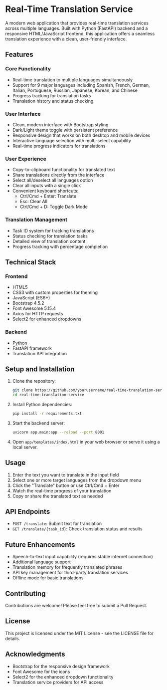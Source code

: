 # Real-Time Translation Service

A modern web application that provides real-time translation services across multiple languages. Built with Python (FastAPI) backend and a responsive HTML/JavaScript frontend, this application offers a seamless translation experience with a clean, user-friendly interface.

## Features

### Core Functionality
- Real-time translation to multiple languages simultaneously
- Support for 9 major languages including Spanish, French, German, Italian, Portuguese, Russian, Japanese, Korean, and Chinese
- Progress tracking for translation tasks
- Translation history and status checking

### User Interface
- Clean, modern interface with Bootstrap styling
- Dark/Light theme toggle with persistent preference
- Responsive design that works on both desktop and mobile devices
- Interactive language selection with multi-select capability
- Real-time progress indicators for translations

### User Experience
- Copy-to-clipboard functionality for translated text
- Share translations directly from the interface
- Select all/deselect all languages option
- Clear all inputs with a single click
- Convenient keyboard shortcuts:
  - Ctrl/Cmd + Enter: Translate
  - Esc: Clear All
  - Ctrl/Cmd + D: Toggle Dark Mode

### Translation Management
- Task ID system for tracking translations
- Status checking for translation tasks
- Detailed view of translation content
- Progress tracking with percentage completion

## Technical Stack

### Frontend
- HTML5
- CSS3 with custom properties for theming
- JavaScript (ES6+)
- Bootstrap 4.5.2
- Font Awesome 5.15.4
- Axios for HTTP requests
- Select2 for enhanced dropdowns

### Backend
- Python
- FastAPI framework
- Translation API integration

## Setup and Installation

1. Clone the repository:
   ```bash
   git clone https://github.com/yourusername/real-time-translation-service.git
   cd real-time-translation-service
   ```

2. Install Python dependencies:
   ```bash
   pip install -r requirements.txt
   ```

3. Start the backend server:
   ```bash
   uvicorn app.main:app --reload --port 8001
   ```

4. Open `app/templates/index.html` in your web browser or serve it using a local server.

## Usage

1. Enter the text you want to translate in the input field
2. Select one or more target languages from the dropdown menu
3. Click the "Translate" button or use Ctrl/Cmd + Enter
4. Watch the real-time progress of your translation
5. Copy or share the translated text as needed

## API Endpoints

- `POST /translate`: Submit text for translation
- `GET /translate/{task_id}`: Check translation status and results

## Future Enhancements

- Speech-to-text input capability (requires stable internet connection)
- Additional language support
- Translation memory for frequently translated phrases
- API key management for third-party translation services
- Offline mode for basic translations

## Contributing

Contributions are welcome! Please feel free to submit a Pull Request.

## License

This project is licensed under the MIT License - see the LICENSE file for details.

## Acknowledgments

- Bootstrap for the responsive design framework
- Font Awesome for the icons
- Select2 for the enhanced dropdown functionality
- Translation service providers for API access 